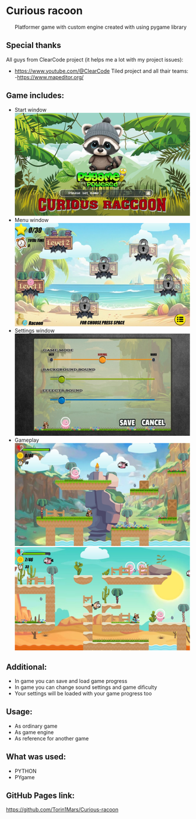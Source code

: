  # Curious racoon 
<ul>
    Platformer game with custom engine 
    created with using pygame library
</ul>

## Special thanks
   All guys from ClearCode project (it helps me a lot with my project issues): 
   - https://www.youtube.com/@ClearCode
   Tiled project and all thair teams:
   -https://www.mapeditor.org/
  
## Game includes:
 - Start window
  ![Start_window](https://github.com/Torin1Mars/Curious-racoon/blob/main/Preview_start_window.jpg)
 - Menu window
  ![Main_menu](https://github.com/Torin1Mars/Curious-racoon/blob/main/Preview_main_menu.jpg)
 - Settings window
  ![Settings](https://github.com/Torin1Mars/Curious-racoon/blob/main/Preview_settings.jpg) 
 - Gameplay 
  ![Gameplay](https://github.com/Torin1Mars/Curious-racoon/blob/main/Preview_level_1.jpg)
  ![Gameplay](https://github.com/Torin1Mars/Curious-racoon/blob/main/Preview_level_2.jpg)

  ## Additional: 
 <ul>
    <li>In game you can save and load game progress</li>    
    <li>In game you can change sound settings and game dificulty</li>
    <li>Your settings will be loaded with your game progress too</li>
</ul>

  ## Usage:
<ul>
    <li>As ordinary game</li>
    <li>As game engine</li>
    <li>As reference for another game</li>
</ul>

  ## What was used:
<ul>
    <li>PYTHON</li>
    <li>PYgame</li>
</ul>

## GitHub Pages link:
https://github.com/Torin1Mars/Curious-racoon
